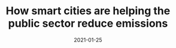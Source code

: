 ---
path: "/how-smart-cities-are-helping-the-public-sector-reduce-emissions"
date: "2021-01-25"
title: "How smart cities are helping the public sector reduce emissions"
tags:
    - internet-of-things
    - smart-cities
    - climate-change
    - environment
featuredImage: "/how-smart-cities-are-helping-the-public-sector-reduce-emissions.png"
isFeatured: true
canonicalText: "madetech.com"
canonicalUrl: "https://www.madetech.com/blog/how-smart-cities-are-helping-the-public-sector-reduce-emissions/"
---